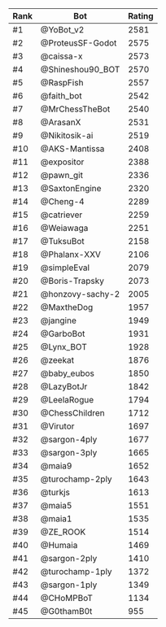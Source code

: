 Rank|Bot|Rating
---|---|---
#1|@YoBot_v2|2581
#2|@ProteusSF-Godot|2575
#3|@caissa-x|2573
#4|@Shineshou90_BOT|2570
#5|@RaspFish|2557
#6|@faith_bot|2542
#7|@MrChessTheBot|2540
#8|@ArasanX|2531
#9|@Nikitosik-ai|2519
#10|@AKS-Mantissa|2408
#11|@expositor|2388
#12|@pawn_git|2336
#13|@SaxtonEngine|2320
#14|@Cheng-4|2289
#15|@catriever|2259
#16|@Weiawaga|2251
#17|@TuksuBot|2158
#18|@Phalanx-XXV|2106
#19|@simpleEval|2079
#20|@Boris-Trapsky|2073
#21|@honzovy-sachy-2|2005
#22|@MaxtheDog|1957
#23|@jangine|1949
#24|@GarboBot|1931
#25|@Lynx_BOT|1928
#26|@zeekat|1876
#27|@baby_eubos|1850
#28|@LazyBotJr|1842
#29|@LeelaRogue|1794
#30|@ChessChildren|1712
#31|@Virutor|1697
#32|@sargon-4ply|1677
#33|@sargon-3ply|1665
#34|@maia9|1652
#35|@turochamp-2ply|1643
#36|@turkjs|1613
#37|@maia5|1551
#38|@maia1|1535
#39|@ZE_ROOK|1514
#40|@Humaia|1469
#41|@sargon-2ply|1410
#42|@turochamp-1ply|1372
#43|@sargon-1ply|1349
#44|@CHoMPBoT|1134
#45|@G0thamB0t|955
